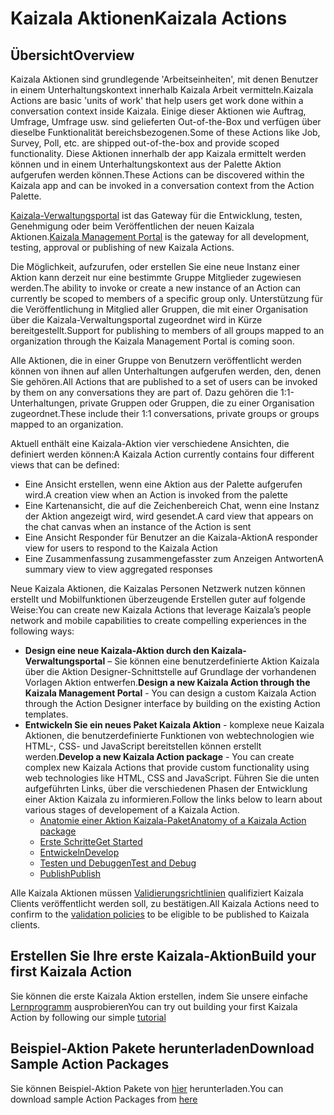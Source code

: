 # <a name="kaizala-actions"></a><span data-ttu-id="e29b6-101">Kaizala Aktionen</span><span class="sxs-lookup"><span data-stu-id="e29b6-101">Kaizala Actions</span></span>

## <a name="overview"></a><span data-ttu-id="e29b6-102">Übersicht</span><span class="sxs-lookup"><span data-stu-id="e29b6-102">Overview</span></span>
<span data-ttu-id="e29b6-103">Kaizala Aktionen sind grundlegende 'Arbeitseinheiten', mit denen Benutzer in einem Unterhaltungskontext innerhalb Kaizala Arbeit vermitteln.</span><span class="sxs-lookup"><span data-stu-id="e29b6-103">Kaizala Actions are basic 'units of work' that help users get work done within a conversation context inside Kaizala.</span></span> <span data-ttu-id="e29b6-104">Einige dieser Aktionen wie Auftrag, Umfrage, Umfrage usw. sind gelieferten Out-of-the-Box und verfügen über dieselbe Funktionalität bereichsbezogenen.</span><span class="sxs-lookup"><span data-stu-id="e29b6-104">Some of these Actions like Job, Survey, Poll, etc. are shipped out-of-the-box and provide scoped functionality.</span></span> <span data-ttu-id="e29b6-105">Diese Aktionen innerhalb der app Kaizala ermittelt werden können und in einem Unterhaltungskontext aus der Palette Aktion aufgerufen werden können.</span><span class="sxs-lookup"><span data-stu-id="e29b6-105">These Actions can be discovered within the Kaizala app and can be invoked in a conversation context from the Action Palette.</span></span> 

<span data-ttu-id="e29b6-106">[Kaizala-Verwaltungsportal](https://manage.kaiza.la) ist das Gateway für die Entwicklung, testen, Genehmigung oder beim Veröffentlichen der neuen Kaizala Aktionen.</span><span class="sxs-lookup"><span data-stu-id="e29b6-106">[Kaizala Management Portal](https://manage.kaiza.la) is the gateway for all development, testing, approval or publishing of new Kaizala Actions.</span></span>

<span data-ttu-id="e29b6-107">Die Möglichkeit, aufzurufen, oder erstellen Sie eine neue Instanz einer Aktion kann derzeit nur eine bestimmte Gruppe Mitglieder zugewiesen werden.</span><span class="sxs-lookup"><span data-stu-id="e29b6-107">The ability to invoke or create a new instance of an Action can currently be scoped to members of a specific group only.</span></span> <span data-ttu-id="e29b6-108">Unterstützung für die Veröffentlichung in Mitglied aller Gruppen, die mit einer Organisation über die Kaizala-Verwaltungsportal zugeordnet wird in Kürze bereitgestellt.</span><span class="sxs-lookup"><span data-stu-id="e29b6-108">Support for publishing to members of all groups mapped to an organization through the Kaizala Management Portal is coming soon.</span></span>

<span data-ttu-id="e29b6-109">Alle Aktionen, die in einer Gruppe von Benutzern veröffentlicht werden können von ihnen auf allen Unterhaltungen aufgerufen werden, den, denen Sie gehören.</span><span class="sxs-lookup"><span data-stu-id="e29b6-109">All Actions that are published to a set of users can be invoked by them on any conversations they are part of.</span></span> <span data-ttu-id="e29b6-110">Dazu gehören die 1:1-Unterhaltungen, private Gruppen oder Gruppen, die zu einer Organisation zugeordnet.</span><span class="sxs-lookup"><span data-stu-id="e29b6-110">These include their 1:1 conversations, private groups or groups mapped to an organization.</span></span>

<span data-ttu-id="e29b6-111">Aktuell enthält eine Kaizala-Aktion vier verschiedene Ansichten, die definiert werden können:</span><span class="sxs-lookup"><span data-stu-id="e29b6-111">A Kaizala Action currently contains four different views that can be defined:</span></span>

* <span data-ttu-id="e29b6-112">Eine Ansicht erstellen, wenn eine Aktion aus der Palette aufgerufen wird.</span><span class="sxs-lookup"><span data-stu-id="e29b6-112">A creation view when an Action is invoked from the palette</span></span>
* <span data-ttu-id="e29b6-113">Eine Kartenansicht, die auf die Zeichenbereich Chat, wenn eine Instanz der Aktion angezeigt wird, wird gesendet.</span><span class="sxs-lookup"><span data-stu-id="e29b6-113">A card view that appears on the chat canvas when an instance of the Action is sent</span></span>
* <span data-ttu-id="e29b6-114">Eine Ansicht Responder für Benutzer an die Kaizala-Aktion</span><span class="sxs-lookup"><span data-stu-id="e29b6-114">A responder view for users to respond to the Kaizala Action</span></span>
* <span data-ttu-id="e29b6-115">Eine Zusammenfassung zusammengefasster zum Anzeigen Antworten</span><span class="sxs-lookup"><span data-stu-id="e29b6-115">A summary view to view aggregated responses</span></span>

<span data-ttu-id="e29b6-116">Neue Kaizala Aktionen, die Kaizalas Personen Netzwerk nutzen können erstellt und Mobilfunktionen überzeugende Erstellen guter auf folgende Weise:</span><span class="sxs-lookup"><span data-stu-id="e29b6-116">You can create new Kaizala Actions that leverage Kaizala’s people network and mobile capabilities to create compelling experiences in the following ways:</span></span>

* <span data-ttu-id="e29b6-117">**Design eine neue Kaizala-Aktion durch den Kaizala-Verwaltungsportal** – Sie können eine benutzerdefinierte Aktion Kaizala über die Aktion Designer-Schnittstelle auf Grundlage der vorhandenen Vorlagen Aktion entwerfen.</span><span class="sxs-lookup"><span data-stu-id="e29b6-117">**Design a new Kaizala Action through the Kaizala Management Portal** - You can design a custom Kaizala Action through the Action Designer interface by building on the existing Action templates.</span></span>
* <span data-ttu-id="e29b6-118">**Entwickeln Sie ein neues Paket Kaizala Aktion** - komplexe neue Kaizala Aktionen, die benutzerdefinierte Funktionen von webtechnologien wie HTML-, CSS- und JavaScript bereitstellen können erstellt werden.</span><span class="sxs-lookup"><span data-stu-id="e29b6-118">**Develop a new Kaizala Action package** - You can create complex new Kaizala Actions that provide custom functionality using web technologies like HTML, CSS and JavaScript.</span></span> <span data-ttu-id="e29b6-119">Führen Sie die unten aufgeführten Links, über die verschiedenen Phasen der Entwicklung einer Aktion Kaizala zu informieren.</span><span class="sxs-lookup"><span data-stu-id="e29b6-119">Follow the links below to learn about various stages of developement of a Kaizala Action.</span></span>
    *   [<span data-ttu-id="e29b6-120">Anatomie einer Aktion Kaizala-Paket</span><span class="sxs-lookup"><span data-stu-id="e29b6-120">Anatomy of a Kaizala Action package</span></span>](anatomy.md)
    *   [<span data-ttu-id="e29b6-121">Erste Schritte</span><span class="sxs-lookup"><span data-stu-id="e29b6-121">Get Started</span></span>](get_started.md)
    *   [<span data-ttu-id="e29b6-122">Entwickeln</span><span class="sxs-lookup"><span data-stu-id="e29b6-122">Develop</span></span>](develop.md)
    *   [<span data-ttu-id="e29b6-123">Testen und Debuggen</span><span class="sxs-lookup"><span data-stu-id="e29b6-123">Test and Debug</span></span>](test.md)
    *   [<span data-ttu-id="e29b6-124">Publish</span><span class="sxs-lookup"><span data-stu-id="e29b6-124">Publish</span></span>](publish.md)

<span data-ttu-id="e29b6-125">Alle Kaizala Aktionen müssen [Validierungsrichtlinien](validation.md) qualifiziert Kaizala Clients veröffentlicht werden soll, zu bestätigen.</span><span class="sxs-lookup"><span data-stu-id="e29b6-125">All Kaizala Actions need to confirm to the [validation policies](validation.md) to be eligible to be published to Kaizala clients.</span></span>

## <a name="build-your-first-kaizala-action"></a><span data-ttu-id="e29b6-126">Erstellen Sie Ihre erste Kaizala-Aktion</span><span class="sxs-lookup"><span data-stu-id="e29b6-126">Build your first Kaizala Action</span></span>

<span data-ttu-id="e29b6-127">Sie können die erste Kaizala Aktion erstellen, indem Sie unsere einfache [Lernprogramm](tutorial.md) ausprobieren</span><span class="sxs-lookup"><span data-stu-id="e29b6-127">You can try out building your first Kaizala Action by following our simple [tutorial](tutorial.md)</span></span>

## <a name="download-sample-action-packages"></a><span data-ttu-id="e29b6-128">Beispiel-Aktion Pakete herunterladen</span><span class="sxs-lookup"><span data-stu-id="e29b6-128">Download Sample Action Packages</span></span>

<span data-ttu-id="e29b6-129">Sie können Beispiel-Aktion Pakete von [hier](https://manage.kaiza.la/MiniApps/DownloadSDK) herunterladen.</span><span class="sxs-lookup"><span data-stu-id="e29b6-129">You can download sample Action Packages from [here](https://manage.kaiza.la/MiniApps/DownloadSDK)</span></span>
